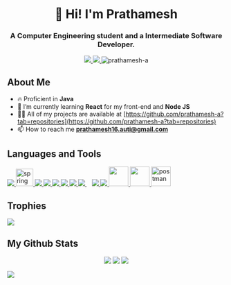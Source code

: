 <!-- Hello! Thanks for visiting my profile-->

<!-- Intro -->
<h1 align="center">👋 Hi! I'm Prathamesh</h1>
<h3 align="center">A Computer Engineering student and a Intermediate Software Developer.</h3>

<p align="center">

<a href="https://www.linkedin.com/in/prathamesh-auti-a02280221/" >
    <img src="https://img.shields.io/badge/-prathamesh-blue?style=flat&logo=Linkedin&logoColor=white"/>
</a>

<a href="https://leetcode.com/inix-a/" >
    <img src="https://img.shields.io/badge/-prathamesh-d16c06?style=flat&logo=LeetCode&logoColor=white"/>
</a>
<img src="https://komarev.com/ghpvc/?username=prathamesh-a&label=Profile%20views&color=0e75b6&style=flat" alt="prathamesh-a" />

</p>

<!-- My Profiles -->
## About Me




<!-- Some Information -->
- 🔥 Proficient in **Java**
- 🌱 I’m currently learning **React** for my front-end and **Node JS**
- 👨‍💻 All of my projects are available at [https://github.com/prathamesh-a?tab=repositories](https://github.com/prathamesh-a?tab=repositories)
- 📫 How to reach me **prathamesh16.auti@gmail.com**

<!-- Tools that I use -->
## Languages and Tools

<p align="left"> 
    <a href="https://www.java.com" target="_blank"> <img src="https://img.icons8.com/color/48/000000/java-coffee-cup-logo.png"/> </a>
    <a href="https://spring.io/" target="_blank"> <img src="https://www.vectorlogo.zone/logos/springio/springio-icon.svg" alt="spring" width="40" height="40"/> </a> 
    <a href="https://developer.android.com" target="_blank"> <img src="https://img.icons8.com/color/48/000000/android-os.png"/> </a>
    <a href="https://developer.mozilla.org/en-US/docs/Web/JavaScript" target="_blank"> <img src="https://img.icons8.com/color/48/000000/javascript.png"/> </a> 
    <a href="https://reactjs.org/" target="_blank"> <img src="https://img.icons8.com/color/48/000000/react-native.png"/> </a>
    <a href="https://tailwindcss.com/" target="_blank"> <img src="https://img.icons8.com/color/48/tailwind_css.png"/> </a>
    <a href="https://www.w3.org/html/" target="_blank"> <img src="https://img.icons8.com/color/48/000000/html-5.png"/> </a> 
    <a href="https://www.w3schools.com/css/" target="_blank"> <img src="https://img.icons8.com/color/48/000000/css3.png"/> </a>
    <a style="padding-left:12px;" href="https://nodejs.org" target="_blank"> <img src="https://img.icons8.com/color/48/000000/nodejs.png"/> </a> 
    <a href="https://firebase.google.com/" target="_blank"> <img src="https://img.icons8.com/color/48/000000/firebase.png"/> </a>
    <a href="https://kotlinlang.org/" target="_blank"> <img src="https://img.icons8.com/color/344/kotlin.png" width="45" height="45"/> </a> 
    <a href="https://postman.com" target="_blank"> <img src="https://www.vectorlogo.zone/logos/getpostman/getpostman-icon.svg" width="45" height="45"/> </a>  
    <a href="https://www.spigotmc.org/" target="_blank"> <img src="https://i.imgur.com/ztkydWV.png" alt="postman" width="45" height="45"/> </a>  
</p>

## Trophies
<!-- My Trophies ;) -->
<img alig src="https://github-profile-trophy.vercel.app/?username=prathamesh-a&theme=onedark&no-bg=true&no-frame=true&title=Commits,Repositories,PullRequest" />

<!-- Stats for my GitHub Profile -->
## My Github Stats
<p align="center">
    <a>
        <img src="https://github-readme-streak-stats.herokuapp.com/?user=prathamesh-a&theme=black-ice&hide_border=true&stroke=0000&background=0D1117"/>
        <img src="https://github-readme-stats.vercel.app/api?username=prathamesh-a&show_icons=true&locale=en&theme=react&hide_border=true&bg_color=0D1117"/>
        <img src="https://github-readme-stats.vercel.app/api/top-langs/?username=prathamesh-a&layout=compact&theme=react&hide_border=true&bg_color=0D1117&langs_count=8&count_private=true"/>
    </a>
</p>

<a><img src="https://activity-graph.herokuapp.com/graph?username=prathamesh-a&bg_color=0D1117&color=5BCDEC&line=5BCDEC&point=FFFFFF&hide_border=true"/></a>

<!-- That's it! -->
